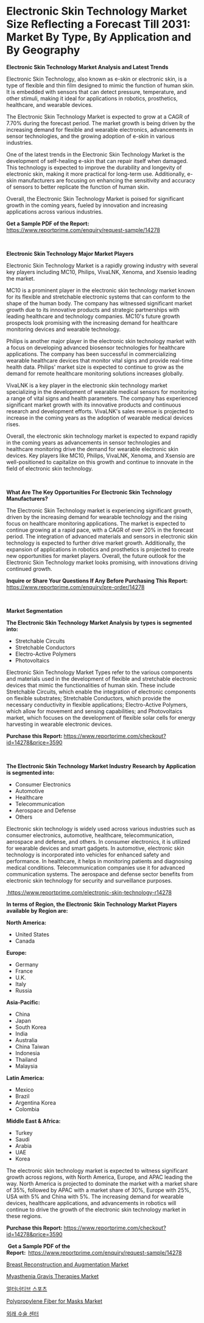 <p><h1>Electronic Skin Technology Market Size Reflecting a Forecast Till 2031: Market By Type, By Application and By Geography</h1></p><p><strong>Electronic Skin Technology Market Analysis and Latest Trends</strong></p>
<p><p>Electronic Skin Technology, also known as e-skin or electronic skin, is a type of flexible and thin film designed to mimic the function of human skin. It is embedded with sensors that can detect pressure, temperature, and other stimuli, making it ideal for applications in robotics, prosthetics, healthcare, and wearable devices.</p><p>The Electronic Skin Technology Market is expected to grow at a CAGR of 7.70% during the forecast period. The market growth is being driven by the increasing demand for flexible and wearable electronics, advancements in sensor technologies, and the growing adoption of e-skin in various industries. </p><p>One of the latest trends in the Electronic Skin Technology Market is the development of self-healing e-skin that can repair itself when damaged. This technology is expected to improve the durability and longevity of electronic skin, making it more practical for long-term use. Additionally, e-skin manufacturers are focusing on enhancing the sensitivity and accuracy of sensors to better replicate the function of human skin.</p><p>Overall, the Electronic Skin Technology Market is poised for significant growth in the coming years, fueled by innovation and increasing applications across various industries.</p></p>
<p><strong>Get a Sample PDF of the Report:&nbsp;</strong> <a href="https://www.reportprime.com/enquiry/request-sample/14278">https://www.reportprime.com/enquiry/request-sample/14278</a></p>
<p>&nbsp;</p>
<p><strong>Electronic Skin Technology Major Market Players</strong></p>
<p><p>Electronic Skin Technology Market is a rapidly growing industry with several key players including MC10, Philips, VivaLNK, Xenoma, and Xsensio leading the market.</p><p>MC10 is a prominent player in the electronic skin technology market known for its flexible and stretchable electronic systems that can conform to the shape of the human body. The company has witnessed significant market growth due to its innovative products and strategic partnerships with leading healthcare and technology companies. MC10's future growth prospects look promising with the increasing demand for healthcare monitoring devices and wearable technology.</p><p>Philips is another major player in the electronic skin technology market with a focus on developing advanced biosensor technologies for healthcare applications. The company has been successful in commercializing wearable healthcare devices that monitor vital signs and provide real-time health data. Philips' market size is expected to continue to grow as the demand for remote healthcare monitoring solutions increases globally.</p><p>VivaLNK is a key player in the electronic skin technology market specializing in the development of wearable medical sensors for monitoring a range of vital signs and health parameters. The company has experienced significant market growth with its innovative products and continuous research and development efforts. VivaLNK's sales revenue is projected to increase in the coming years as the adoption of wearable medical devices rises.</p><p>Overall, the electronic skin technology market is expected to expand rapidly in the coming years as advancements in sensor technologies and healthcare monitoring drive the demand for wearable electronic skin devices. Key players like MC10, Philips, VivaLNK, Xenoma, and Xsensio are well-positioned to capitalize on this growth and continue to innovate in the field of electronic skin technology.</p></p>
<p>&nbsp;</p>
<p><strong>What Are The Key Opportunities For Electronic Skin Technology Manufacturers?</strong></p>
<p><p>The Electronic Skin Technology market is experiencing significant growth, driven by the increasing demand for wearable technology and the rising focus on healthcare monitoring applications. The market is expected to continue growing at a rapid pace, with a CAGR of over 20% in the forecast period. The integration of advanced materials and sensors in electronic skin technology is expected to further drive market growth. Additionally, the expansion of applications in robotics and prosthetics is projected to create new opportunities for market players. Overall, the future outlook for the Electronic Skin Technology market looks promising, with innovations driving continued growth.</p></p>
<p><strong>Inquire or Share Your Questions If Any Before Purchasing This Report:</strong> <a href="https://www.reportprime.com/enquiry/pre-order/14278">https://www.reportprime.com/enquiry/pre-order/14278</a></p>
<p>&nbsp;</p>
<p><strong>Market Segmentation</strong></p>
<p><strong>The Electronic Skin Technology Market Analysis by types is segmented into:</strong></p>
<p><ul><li>Stretchable Circuits</li><li>Stretchable Conductors</li><li>Electro-Active Polymers</li><li>Photovoltaics</li></ul></p>
<p><p>Electronic Skin Technology Market Types refer to the various components and materials used in the development of flexible and stretchable electronic devices that mimic the functionalities of human skin. These include Stretchable Circuits, which enable the integration of electronic components on flexible substrates; Stretchable Conductors, which provide the necessary conductivity in flexible applications; Electro-Active Polymers, which allow for movement and sensing capabilities; and Photovoltaics market, which focuses on the development of flexible solar cells for energy harvesting in wearable electronic devices.</p></p>
<p><strong>Purchase this Report:&nbsp;</strong><a href="https://www.reportprime.com/checkout?id=14278&price=3590">https://www.reportprime.com/checkout?id=14278&price=3590</a></p>
<p>&nbsp;</p>
<p><strong>The Electronic Skin Technology Market Industry Research by Application is segmented into:</strong></p>
<p><ul><li>Consumer Electronics</li><li>Automotive</li><li>Healthcare</li><li>Telecommunication</li><li>Aerospace and Defense</li><li>Others</li></ul></p>
<p><p>Electronic skin technology is widely used across various industries such as consumer electronics, automotive, healthcare, telecommunication, aerospace and defense, and others. In consumer electronics, it is utilized for wearable devices and smart gadgets. In automotive, electronic skin technology is incorporated into vehicles for enhanced safety and performance. In healthcare, it helps in monitoring patients and diagnosing medical conditions. Telecommunication companies use it for advanced communication systems. The aerospace and defense sector benefits from electronic skin technology for security and surveillance purposes.</p></p>
<p><a href="https://www.reportprime.com/electronic-skin-technology-r14278">&nbsp;https://www.reportprime.com/electronic-skin-technology-r14278</a></p>
<p><strong>In terms of Region, the Electronic Skin Technology Market Players available by Region are:</strong></p>
<p>
    <p> <strong> North America: </strong>
        <ul>
            <li>United States</li>
            <li>Canada</li>
        </ul>
        </p> 
    <p> <strong> Europe: </strong>
        <ul>
            <li>Germany</li>
            <li>France</li>
            <li>U.K.</li>
            <li>Italy</li>
            <li>Russia</li>
        </ul>
        </p> 
    <p> <strong> Asia-Pacific: </strong>
        <ul>
            <li>China</li>
            <li>Japan</li>
            <li>South Korea</li>
            <li>India</li>
            <li>Australia</li>
            <li>China Taiwan</li>
            <li>Indonesia</li>
            <li>Thailand</li>
            <li>Malaysia</li>
        </ul>
        </p> 
    <p> <strong> Latin America: </strong>
        <ul>
            <li>Mexico</li>
            <li>Brazil</li>
            <li>Argentina Korea</li>
            <li>Colombia</li>
        </ul>
        </p> 
    <p> <strong> Middle East & Africa: </strong>
        <ul>
            <li>Turkey</li>
            <li>Saudi</li>
            <li>Arabia</li>
            <li>UAE</li>
            <li>Korea</li>
        </ul>
    </p>
    </p>
<p><p>The electronic skin technology market is expected to witness significant growth across regions, with North America, Europe, and APAC leading the way. North America is projected to dominate the market with a market share of 35%, followed by APAC with a market share of 30%, Europe with 25%, USA with 5% and China with 5%. The increasing demand for wearable devices, healthcare applications, and advancements in robotics will continue to drive the growth of the electronic skin technology market in these regions.</p></p>
<p><strong>Purchase this Report: </strong><a href="https://www.reportprime.com/checkout?id=14278&price=3590">https://www.reportprime.com/checkout?id=14278&price=3590</a></p>
<p>&nbsp;<strong>Get a Sample PDF of the Report:&nbsp;&nbsp;</strong><a href="https://www.reportprime.com/enquiry/request-sample/14278">https://www.reportprime.com/enquiry/request-sample/14278</a></p>
<p><strong></strong></p>
<p><p><a href="https://github.com/nancykennedykellievqfqt2/Market-Research-Report-List-2/blob/main/breast-reconstruction-and-augmentation-market.md">Breast Reconstruction and Augmentation Market</a></p><p><a href="https://github.com/seekum/Market-Research-Report-List-2/blob/main/myasthenia-gravis-therapies-market.md">Myasthenia Gravis Therapies Market</a></p><p><a href="https://github.com/novabrown3/Market-Research-Report-List-1/blob/main/172816075236.md">얼터너티브 스포츠</a></p><p><a href="https://www.linkedin.com/pulse/polypropylene-fiber-masks-market-analysis-size-global-xd19c">Polypropylene Fiber for Masks Market</a></p><p><a href="https://github.com/durgin521/Market-Research-Report-List-1/blob/main/872000375237.md">외래 수술 센터</a></p></p>